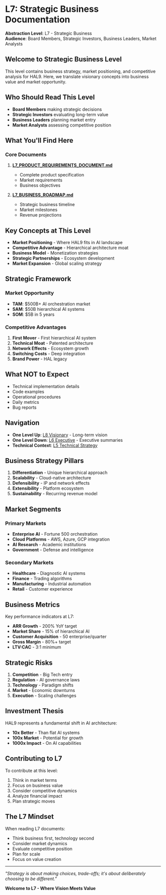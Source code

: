 # L7: Strategic Business Documentation

**Abstraction Level**: L7 - Strategic Business  
**Audience**: Board Members, Strategic Investors, Business Leaders, Market Analysts

## Welcome to Strategic Business Level

This level contains business strategy, market positioning, and competitive analysis for HAL9. Here, we translate visionary concepts into business value and market opportunity.

## Who Should Read This Level

- **Board Members** making strategic decisions
- **Strategic Investors** evaluating long-term value
- **Business Leaders** planning market entry
- **Market Analysts** assessing competitive position

## What You'll Find Here

### Core Documents

1. **[L7_PRODUCT_REQUIREMENTS_DOCUMENT.md](./L7_PRODUCT_REQUIREMENTS_DOCUMENT.md)**
   - Complete product specification
   - Market requirements
   - Business objectives

2. **[L7_BUSINESS_ROADMAP.md](./L7_BUSINESS_ROADMAP.md)**
   - Strategic business timeline
   - Market milestones
   - Revenue projections

## Key Concepts at This Level

- **Market Positioning** - Where HAL9 fits in AI landscape
- **Competitive Advantage** - Hierarchical architecture moat
- **Business Model** - Monetization strategies
- **Strategic Partnerships** - Ecosystem development
- **Market Expansion** - Global scaling strategy

## Strategic Framework

### Market Opportunity
- **TAM**: $500B+ AI orchestration market
- **SAM**: $50B hierarchical AI systems
- **SOM**: $5B in 5 years

### Competitive Advantages
1. **First Mover** - First hierarchical AI system
2. **Technical Moat** - Patented architecture
3. **Network Effects** - Ecosystem growth
4. **Switching Costs** - Deep integration
5. **Brand Power** - HAL legacy

## What NOT to Expect

- Technical implementation details
- Code examples
- Operational procedures
- Daily metrics
- Bug reports

## Navigation

- **One Level Up**: [L8 Visionary](../L8_visionary/) - Long-term vision
- **One Level Down**: [L6 Executive](../L6_executive/) - Executive summaries
- **Technical Context**: [L5 Technical Strategy](../L5_technical_strategy/)

## Business Strategy Pillars

1. **Differentiation** - Unique hierarchical approach
2. **Scalability** - Cloud-native architecture
3. **Defensibility** - IP and network effects
4. **Extensibility** - Platform ecosystem
5. **Sustainability** - Recurring revenue model

## Market Segments

### Primary Markets
- **Enterprise AI** - Fortune 500 orchestration
- **Cloud Platforms** - AWS, Azure, GCP integration
- **AI Research** - Academic institutions
- **Government** - Defense and intelligence

### Secondary Markets
- **Healthcare** - Diagnostic AI systems
- **Finance** - Trading algorithms
- **Manufacturing** - Industrial automation
- **Retail** - Customer experience

## Business Metrics

Key performance indicators at L7:
- **ARR Growth** - 200% YoY target
- **Market Share** - 15% of hierarchical AI
- **Customer Acquisition** - 50 enterprise/quarter
- **Gross Margin** - 80%+ target
- **LTV:CAC** - 3:1 minimum

## Strategic Risks

1. **Competition** - Big Tech entry
2. **Regulation** - AI governance laws
3. **Technology** - Paradigm shifts
4. **Market** - Economic downturns
5. **Execution** - Scaling challenges

## Investment Thesis

HAL9 represents a fundamental shift in AI architecture:
- **10x Better** - Than flat AI systems
- **100x Market** - Potential for growth
- **1000x Impact** - On AI capabilities

## Contributing to L7

To contribute at this level:
1. Think in market terms
2. Focus on business value
3. Consider competitive dynamics
4. Analyze financial impact
5. Plan strategic moves

## The L7 Mindset

When reading L7 documents:
- Think business first, technology second
- Consider market dynamics
- Evaluate competitive position
- Plan for scale
- Focus on value creation

---

*"Strategy is about making choices, trade-offs; it's about deliberately choosing to be different."*

**Welcome to L7 - Where Vision Meets Value**